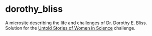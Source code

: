 # dorothy_bliss
A microsite describing the life and challenges of Dr. Dorothy E. Bliss. Solution for the [Untold Stories of Women in Science](https://github.com/amnh/HackTheDeep/wiki/Untold-Stories-of-Women-in-Science) challenge.
